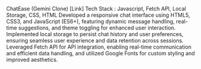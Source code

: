 ChatEase (Gemini Clone) [Link]
Tech Stack : Javascript, Fetch API, Local Storage, CSS, HTML
Developed a responsive chat interface using HTML5, CSS3, and JavaScript (ES6+), featuring dynamic message handling, real-time suggestions, and theme toggling for enhanced user interaction.
Implemented local storage to persist chat history and user preferences, ensuring seamless user experience and data retention across sessions.
Leveraged Fetch API for API integration, enabling real-time communication and efficient data handling, and utilized Google Fonts for custom styling and improved aesthetics.
